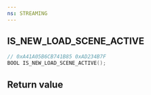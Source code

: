 ```yaml
---
ns: STREAMING
---
```

## IS_NEW_LOAD_SCENE_ACTIVE

```c
// 0xA41A05B6CB741B85 0xAD234B7F
BOOL IS_NEW_LOAD_SCENE_ACTIVE();
```


## Return value
